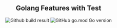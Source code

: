 <div align="center">
				<h2>Golang Features with Test</h2>
				<img alt="Github build result" src="https://github.com/vindecodex/golang-v2/actions/workflows/go.yml/badge.svg">
				<img alt="GitHub go.mod Go version" src="https://img.shields.io/github/go-mod/go-version/vindecodex/golang-v2?style=flat-square">
</div>

